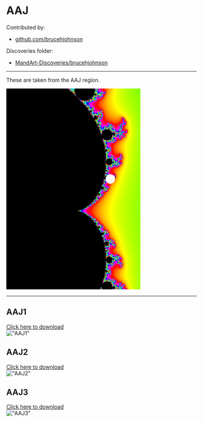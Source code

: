 # AAJ

Contributed by:

- [github.com/brucehjohnson](https://github.com/brucehjohnson)

Discoveries folder:

- [MandArt-Discoveries/brucehjohnson](https://github.com/denisecase/MandArt-Discoveries/tree/main/brucehjohnson)

-----

These are taken from the AAJ region. 

![AAJ](AAJ.png)

-----

## AAJ1

<a href="AAJ1.mandart" download="AAJ1.mandart">Click here to download</a><br>
!["AAJ1"](AAJ1.png)

## AAJ2

<a href="AAJ2.mandart" download="AAJ2.mandart">Click here to download</a><br>
!["AAJ2"](AAJ2.png)

## AAJ3

<a href="AAJ3.mandart" download="AAJ3.mandart">Click here to download</a><br>
!["AAJ3"](AAJ3.png)

